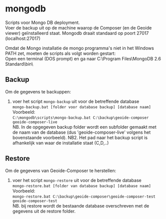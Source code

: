 # mongodb
Scripts voor Mongo DB deployment.   
Voer de backup uit op de machine waarop de Composer (en de Geoide viewer) geïnstalleerd staat.
Mongodb draait standaard op poort 27017 (localhost:27017)  

Omdat de Mongo installatie de mongo programma's niet in het Windows PATH zet, moeten de scripts als volgt worden gestart:    
Open een terminal (DOS prompt) en ga naar C:\Program Files\MongoDB 2.6 Standard\bin\   


## Backup
Om de gegevens te backuppen:  
1. voer het script ``mongo-backup`` uit voor de betreffende database   
   ``mongo-backup.bat [folder voor database backup] [database naam]``  
   Voorbeeld:   
   ``C:\mongodb\scripts\mongo-backup.bat C:\backup\geoide-composer geoide-composer-live``  
    NB. In de opgegeven backup folder wordt een subfolder gemaakt met de naam van de database 
        (dus 'geoide-composer-live' volgens het bovenstaande voorbeeld).
    NB2. Het pad naar het backup script is afhankelijk van waar de installatie staat (C,D,..)


## Restore
Om de gegevens van Geoide-Composer te herstellen:  
1. voer het script ``mongo-restore`` uit voor de betreffende database  
   ``mongo-restore.bat [folder van database backup] [database naam]``  
   Voorbeeld:   
   ``mongo-restore.bat C:\backup\geoide-composer\geoide-composer-test geoide-composer-test ``  
   NB. bij restore wordt de bestaande database overschreven met de gegevens uit de restore folder.  
    

